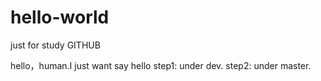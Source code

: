 # hello-world
just for study GITHUB


hello，human.I just want say hello
step1: under dev.
step2: under master.